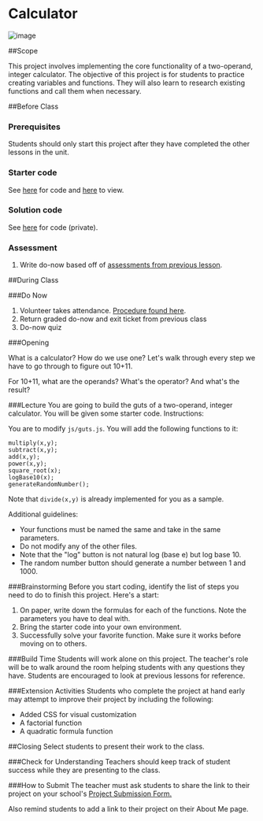 # Calculator

![image](http://i.imgur.com/hbZ3reC.jpg)

##Scope

This project involves implementing the core functionality of a two-operand, integer calculator. The objective of this project is for students to practice creating variables and functions. They will also learn to research existing functions and call them when necessary. 
 
##Before Class

### Prerequisites
Students should only start this project after they have completed the other lessons in the unit.

### Starter code

See [here](starter_code/) for code and [here](https://rawgit.com/ScriptEdcurriculum/curriculum/master/units/5-javascript/lessons/4-project/starter_code/index.html) to view.

### Solution code

See [here](https://github.com/ScriptEdcurriculum/solutions/tree/master/units/5-javascript/lessons/4-project/solution_code) for code (private).

### Assessment

1. Write do-now based off of [assessments from previous lesson](../../../5-javascript/lessons/3-pseudocode/assessments/).

##During Class

###Do Now

1. Volunteer takes attendance. [Procedure found here](https://docs.google.com/document/d/19IIhqykr70vj7wnqyJYuQNTkd9GX56Xgl3omD42IcMk/edit).
2. Return graded do-now and exit ticket from previous class
3. Do-now quiz

###Opening

What is a calculator? How do we use one? Let's walk through every step we have to go through to figure out 10+11. 

For 10+11, what are the operands? What's the operator? And what's the result?

###Lecture
You are going to build the guts of a two-operand, integer calculator. You will be given some starter code. Instructions:

You are to modify `js/guts.js`. You will add the following functions to it:

```
multiply(x,y);
subtract(x,y);
add(x,y);
power(x,y);
square_root(x);
logBase10(x);
generateRandomNumber();
```

Note that `divide(x,y)` is already implemented for you as a sample.

Additional guidelines:

* Your functions must be named the same and take in the same parameters.
* Do not modify any of the other files. 
* Note that the "log" button is not natural log (base e) but log base 10.
* The random number button should generate a number between 1 and 1000.

###Brainstorming
Before you start coding, identify the list of steps you need to do to finish this project. Here's a start:

1. On paper, write down the formulas for each of the functions. Note the parameters you have to deal with.
2. Bring the starter code into your own environment.
3. Successfully solve your favorite function. Make sure it works before moving on to others.

###Build Time
Students will work alone on this project. The teacher's role will be to walk around the room helping students with any questions they have. Students are encouraged to look at previous lessons for reference.

###Extension Activities
Students who complete the project at hand early may attempt to improve their project by including the following:  

* Added CSS for visual customization
* A factorial function
* A quadratic formula function

##Closing
Select students to present their work to the class.

###Check for Understanding
Teachers should keep track of student success while they are presenting to the class.

###How to Submit
The teacher must ask students to share the link to their project on your school's [Project Submission Form.](https://docs.google.com/a/scripted.org/spreadsheets/d/1kaVH9hmkDCbBul19583UMPxl6IJ3-4pHgBQ2BU6TKDk/edit#gid=0)

Also remind students to add a link to their project on their About Me page.
